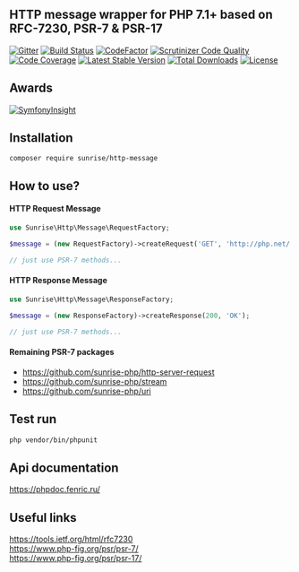 ## HTTP message wrapper for PHP 7.1+ based on RFC-7230, PSR-7 & PSR-17

[![Gitter](https://badges.gitter.im/sunrise-php/support.png)](https://gitter.im/sunrise-php/support)
[![Build Status](https://api.travis-ci.com/sunrise-php/http-message.svg?branch=master)](https://travis-ci.com/sunrise-php/http-message)
[![CodeFactor](https://www.codefactor.io/repository/github/sunrise-php/http-message/badge)](https://www.codefactor.io/repository/github/sunrise-php/http-message)
[![Scrutinizer Code Quality](https://scrutinizer-ci.com/g/sunrise-php/http-message/badges/quality-score.png?b=master)](https://scrutinizer-ci.com/g/sunrise-php/http-message/?branch=master)
[![Code Coverage](https://scrutinizer-ci.com/g/sunrise-php/http-message/badges/coverage.png?b=master)](https://scrutinizer-ci.com/g/sunrise-php/http-message/?branch=master)
[![Latest Stable Version](https://poser.pugx.org/sunrise/http-message/v/stable)](https://packagist.org/packages/sunrise/http-message)
[![Total Downloads](https://poser.pugx.org/sunrise/http-message/downloads)](https://packagist.org/packages/sunrise/http-message)
[![License](https://poser.pugx.org/sunrise/http-message/license)](https://packagist.org/packages/sunrise/http-message)

## Awards

[![SymfonyInsight](https://insight.symfony.com/projects/62934e27-3e71-439c-9569-4aa57cdb3f36/big.svg)](https://insight.symfony.com/projects/62934e27-3e71-439c-9569-4aa57cdb3f36)

## Installation

```
composer require sunrise/http-message
```

## How to use?

#### HTTP Request Message

```php
use Sunrise\Http\Message\RequestFactory;

$message = (new RequestFactory)->createRequest('GET', 'http://php.net/');

// just use PSR-7 methods...
```

#### HTTP Response Message

```php
use Sunrise\Http\Message\ResponseFactory;

$message = (new ResponseFactory)->createResponse(200, 'OK');

// just use PSR-7 methods...
```

#### Remaining PSR-7 packages

* https://github.com/sunrise-php/http-server-request
* https://github.com/sunrise-php/stream
* https://github.com/sunrise-php/uri

## Test run

```bash
php vendor/bin/phpunit
```

## Api documentation

https://phpdoc.fenric.ru/

## Useful links

https://tools.ietf.org/html/rfc7230<br>
https://www.php-fig.org/psr/psr-7/<br>
https://www.php-fig.org/psr/psr-17/
